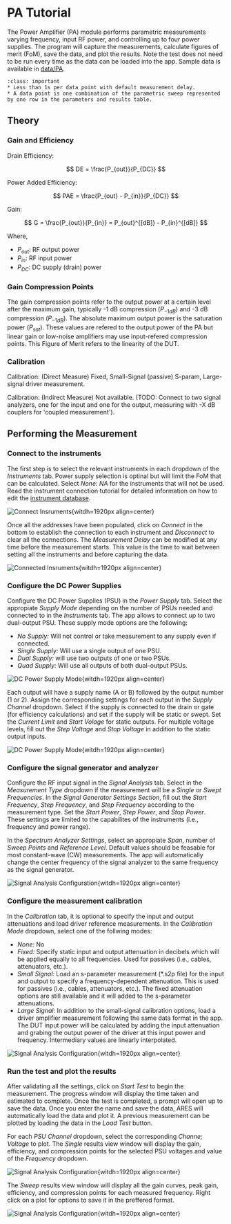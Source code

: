 # PA Tutorial

The Power Amplifier (PA) module performs parametric measurements varying frequency, input RF power, and controlling up to four power supplies. The program will capture the measurements, calculate figures of merit (FoM), save the data, and plot the results. Note the test does not need to be run every time as the data can be loaded into the app. Sample data is available in [data/PA](https://github.com/AlexDCode/AutomatedRadioEvaluationSuite/tree/main/data/PA).

```{admonition} Average Measurement Time
:class: important
* Less than 1s per data point with default measurement delay.
* A data point is one combination of the parametric sweep represented by one row in the parameters and results table.
```

## Theory

### Gain and Efficiency

Drain Efficiency:

$$
DE = \frac{P_{out}}{P_{DC}}
$$

Power Added Efficiency:

$$
PAE = \frac{P_{out} - P_{in}}{P_{DC}}
$$

Gain:

$$
G = \frac{P_{out}}{P_{in}} = P_{out}^{[dB]} - P_{in}^{[dB]}
$$

Where,
* $P_{out}$: RF output power
* $P_{in}$: RF input power
* $P_{DC}$: DC supply (drain) power

### Gain Compression Points

The gain compression points refer to the output power at a certain level after the maximum gain, typically -1 dB compression ($P_{-1 dB}$) and -3 dB compression ($P_{-1 dB}$). The absolute maximum output power is the saturation power  ($P_{sat}$). These values are refered to the output power of the PA but linear gain or low-noise amplifiers may use input-refered compression points. This Figure of Merit refers to the linearity of the DUT.

### Calibration
Calibration: (Direct Measure) Fixed, Small-Signal (passive) S-param, Large-signal driver measurement.

Calibration: (Indirect Measure) Not available. (TODO: Connect to two signal analyzers, one for the input and one for the output, measuring with -X dB couplers for 'coupled measurement').


## Performing the Measurement

### Connect to the instruments

The first step is to select the relevant instruments in each dropdown of the *Instruments* tab. Power supply selection is optinal but will limit the FoM that can be calculated. Select *None: NA* for the instruments that will not be used. Read the instrument connection tutorial for detailed information on how to edit the [instrument database](https://aresapp.readthedocs.io/latest/tutorial_instr.html).

![Connect Insruments](./assets/PA/connect_inst.png){witdh=1920px align=center}

Once all the addresses have been populated, click on *Connect* in the bottom to establish the connection to each instrument and *Disconnect* to clear all the connections. The *Measurement Delay* can be modified at any time before the measurement starts. This value is the time to wait between setting all the instruments and before capturing the data.

![Connected Insruments](./assets/PA/connected_inst.png){witdh=1920px align=center}

### Configure the DC Power Supplies

Configure the DC Power Supplies (PSU) in the *Power Supply* tab. Select the appropiate *Supply Mode* depending on the number of PSUs needed and connected to in the *Instruments* tab. The app allows to connect up to two dual-output PSU. These supply mode options are the following:

* *No Supply:* Will not control or take measurement to any supply even if connected. 
* *Single Supply:* Will use a single output of one PSU. 
* *Dual Supply:* will use two outputs of one or two PSUs.
* *Quad Supply:* Will use all outputs of both dual-output PSUs.

![DC Power Supply Mode](./assets/PA/psu_mode.png){witdh=1920px align=center}

Each output will have a supply name (A or B) followed by the output number (1 or 2). Assign the corresponding settings for each output in the *Supply Channel* dropdown. Select if the supply is connected to the drain or gate (for efficiency calculations) and set if the supply will be static or swept. Set the *Current Limit* and *Start Volage* for static outputs. For multiple voltage levels, fill out the *Step Voltage* and *Stop Voltage* in addition to the static output inputs.


![DC Power Supply Mode](./assets/PA/psu_config.png){witdh=1920px align=center}


### Configure the signal generator and analyzer

Configure the RF input signal in the *Signal Analysis* tab. Select in the *Measurement Type* dropdown if the measurement will be a *Single* or *Swept Frequencies*. In the *Signal Generator Settings Section*, fill out the *Start Frequency*, *Step Frequency*, and *Step Frequency* according to the measurement type. Set the *Start Power*, *Step Power*, and *Stop Power*. These settings are limited to the capabilites of the instruments (i.e., frequency and power range).

In the *Spectrum Analyzer Settings*, select an appropiate *Span*, number of *Sweep Points* and *Reference Level*. Default values should be feasable for most constant-wave (CW) measurements. The app will automatically change the center frequency of the signal analyzer to the same frequency as the signal generator.

![Signal Analysis Configuration](./assets/PA/signal_config.png){witdh=1920px align=center}

### Configure the measurement calibration

In the *Calibration* tab, it is optional to specify the input and output attenuations and load driver reference measurements. In the *Calibration Mode* dropdown, select one of the follwing modes:

* *None:* No 
* *Fixed:* Specify static input and output attenuation in decibels which will be applied equally to all frequencies. Used for passives (i.e., cables, attenuators, etc.).
* *Small Signal:* Load an s-parameter measurement  (*.s2p file) for the input and output to specify a frequency-dependent attenuation. This is used for passives (i.e., cables, attenuators, etc.). The fixed attenuation options are still available and it will added to the s-parameter attenuations.
* *Large Signal:* In addition to the small-signal calibration options, load a driver amplifier measurement following the same data format in the app. The DUT input power will be calculated by adding the input attenuation and grabing the output power of the driver at this input power and frequency. Intermediary values are linearly interpolated.

![Signal Analysis Configuration](./assets/PA/calibration.png){witdh=1920px align=center}

### Run the test and plot the results

After validating all the settings, click on *Start Test* to begin the measurement. The progress window will display the time taken and estimated to complete. Once the test is completed, a prompt will open up to save the data. Once you enter the name and save the data, ARES will automatically load the data and plot it. A previous measurement can be plotted by loading the data in the *Load Test* button.

For each *PSU Channel* dropdown, select the corresponding *Channe; Voltage* to plot. The *Single* results view window will display the gain, efficiency, and compression points for the selected PSU voltages and value of the *Frequency* dropdown.

![Signal Analysis Configuration](./assets/PA/demo_single.png){witdh=1920px align=center}

The *Sweep* results view window will display all the gain curves, peak gain, efficiency, and compression points for each measured frequency. Right click on a plot for options to save it in the preffered format.

![Signal Analysis Configuration](./assets/PA/demo_sweep.png){witdh=1920px align=center}

